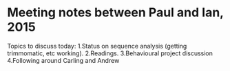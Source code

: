 # Meeting notes between Paul and Ian, 2015

Topics to discuss today:
1.Status on sequence analysis (getting trimmomatic, etc working).
2.Readings.
3.Behavioural project discussion
4.Following around Carling and Andrew
